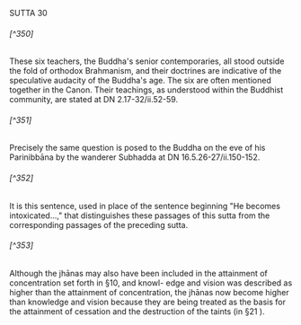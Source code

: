 SUTTA 30

###### [^350]
These six teachers, the Buddha's senior contemporaries, all stood outside the fold of orthodox Brahmanism, and their doctrines are indicative of the speculative audacity of the Buddha's age. The six are often mentioned together in the Canon. Their teachings, as understood within the Buddhist community, are stated at DN 2.17-32/ii.52-59.

###### [^351]
Precisely the same question is posed to the Buddha on the eve of his Parinibbāna by the wanderer Subhadda at DN 16.5.26-27/ii.150-152.

###### [^352]
It is this sentence, used in place of the sentence beginning "He becomes intoxicated...," that distinguishes these passages of this sutta from the corresponding passages of the preceding sutta.

###### [^353]
Although the jhānas may also have been included in the attainment of concentration set forth in §10, and knowl-
edge and vision was described as higher than the attainment of concentration, the jhānas now become higher than knowledge and vision because they are being treated as the basis for the attainment of cessation and the destruction of the taints (in §21 ).

